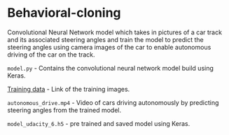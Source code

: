 # Behavioral-cloning
Convolutional Neural Network model which takes in pictures of a car track and its associated steering angles and train the model to predict the steering angles using camera images of the car to enable autonomous driving of the car on the track.

`model.py` - Contains the convolutional neural network model build using Keras. 

[Training data](https://d17h27t6h515a5.cloudfront.net/topher/2016/December/584f6edd_data/data.zip) - Link of the training images.

`autonomous_drive.mp4` - Video of cars driving autonomously by predicting steering angles from the trained model.

`model_udacity_6.h5` - pre trained and saved model using Keras.

